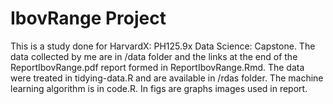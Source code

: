 # IbovRange Project
This is a study done for HarvardX: PH125.9x Data Science: Capstone.
The data collected by me are in /data folder and the links at the end of the ReportIbovRange.pdf report formed in ReportIbovRange.Rmd.
The data were treated in tidying-data.R and are available in /rdas folder.
The machine learning algorithm is in code.R.
In figs are graphs images used in report.
